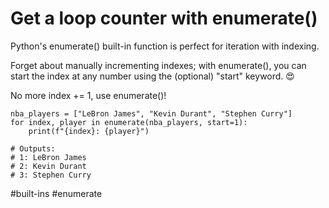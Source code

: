 # Get a loop counter with enumerate()

Python's enumerate() built-in function is perfect for iteration with indexing.

Forget about manually incrementing indexes; with enumerate(), you can start the index at any number using the (optional) "start" keyword. 😍

No more index += 1, use enumerate()!

```
nba_players = ["LeBron James", "Kevin Durant", "Stephen Curry"]
for index, player in enumerate(nba_players, start=1):
    print(f"{index}: {player}")

# Outputs:
# 1: LeBron James
# 2: Kevin Durant
# 3: Stephen Curry

```

#built-ins #enumerate
